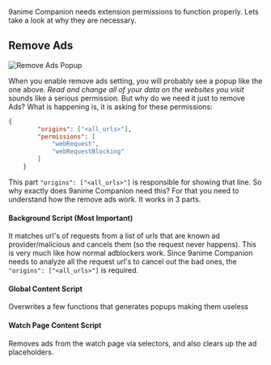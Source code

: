 9anime Companion needs extension permissions to function properly. Lets take a look at why they are necessary.

## Remove Ads
![Remove Ads Popup](https://image.ibb.co/noUvUv/rem_Ads_perms.png)

When you enable remove ads setting, you will probably see a popup like the one above. *Read and change all of your data on the websites you visit* sounds like a serious permission. But why do we need it just to remove Ads? What is happening is, it is asking for these permissions:

```json
{
        "origins": ["<all_urls>"],
        "permissions": [
            "webRequest",
            "webRequestBlocking"
        ]
    }
```
This part `"origins": ["<all_urls>"]` is responsible for showing that line. So why exactly does 9anime Companion need this? For that you need to understand how the remove ads work. It works in 3 parts.

#### Background Script (Most Important)
It matches url's of requests from a list of urls that are known ad provider/malicious and cancels them (so the request never happens). This is very much like how normal adblockers work. Since 9anime Companion needs to analyze all the request url's to cancel out the bad ones, the `"origins": ["<all_urls>"]` is required.

#### Global Content Script
Overwrites a few functions that generates popups making them useless

#### Watch Page Content Script
Removes ads from the watch page via selectors, and also clears up the ad placeholders.
